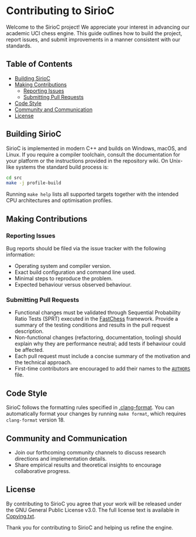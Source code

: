 # Contributing to SirioC

Welcome to the SirioC project! We appreciate your interest in advancing our
academic UCI chess engine. This guide outlines how to build the project, report
issues, and submit improvements in a manner consistent with our standards.

## Table of Contents

- [Building SirioC](#building-sirioc)
- [Making Contributions](#making-contributions)
  - [Reporting Issues](#reporting-issues)
  - [Submitting Pull Requests](#submitting-pull-requests)
- [Code Style](#code-style)
- [Community and Communication](#community-and-communication)
- [License](#license)

## Building SirioC

SirioC is implemented in modern C++ and builds on Windows, macOS, and Linux. If
you require a compiler toolchain, consult the documentation for your platform or
the instructions provided in the repository wiki. On Unix-like systems the
standard build process is:

```bash
cd src
make -j profile-build
```

Running `make help` lists all supported targets together with the intended CPU
architectures and optimisation profiles.

## Making Contributions

### Reporting Issues

Bug reports should be filed via the issue tracker with the following
information:

- Operating system and compiler version.
- Exact build configuration and command line used.
- Minimal steps to reproduce the problem.
- Expected behaviour versus observed behaviour.

### Submitting Pull Requests

- Functional changes must be validated through Sequential Probability Ratio
  Tests (SPRT) executed in the [FastChess](https://github.com/fastchess/fastchess)
  framework. Provide a summary of the testing conditions and results in the pull
  request description.
- Non-functional changes (refactoring, documentation, tooling) should explain
  why they are performance neutral; add tests if behaviour could be affected.
- Each pull request must include a concise summary of the motivation and the
  technical approach.
- First-time contributors are encouraged to add their names to the
  [`AUTHORS`](AUTHORS) file.

## Code Style

SirioC follows the formatting rules specified in [.clang-format](.clang-format).
You can automatically format your changes by running `make format`, which
requires `clang-format` version 18.

## Community and Communication

- Join our forthcoming community channels to discuss research directions and
  implementation details.
- Share empirical results and theoretical insights to encourage collaborative
  progress.

## License

By contributing to SirioC you agree that your work will be released under the
GNU General Public License v3.0. The full license text is available in
[Copying.txt](Copying.txt).

Thank you for contributing to SirioC and helping us refine the engine.

